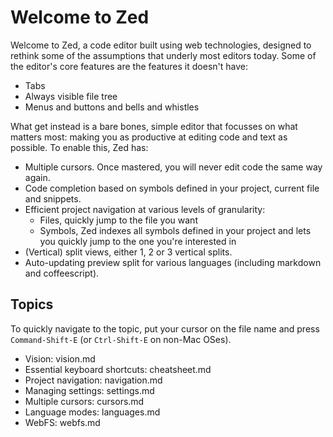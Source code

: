 Welcome to Zed
==============

Welcome to Zed, a code editor built using web technologies, designed to rethink
some of the assumptions that underly most editors today. Some of the editor's
core features are the features it doesn't have:

* Tabs
* Always visible file tree
* Menus and buttons and bells and whistles

What get instead is a bare bones, simple editor that focusses on what matters
most: making you as productive at editing code and text as possible. To enable
this, Zed has:

* Multiple cursors. Once mastered, you will never edit code the same way again.
* Code completion based on symbols defined in your project, current file and
  snippets.
* Efficient project navigation at various levels of granularity:
    * Files, quickly jump to the file you want
    * Symbols, Zed indexes all symbols defined in your project and lets you
      quickly jump to the one you're interested in
* (Vertical) split views, either 1, 2 or 3 vertical splits.
* Auto-updating preview split for various languages (including markdown and
  coffeescript).

Topics
------

To quickly navigate to the topic, put your cursor on the file name and press
`Command-Shift-E` (or `Ctrl-Shift-E` on non-Mac OSes).

* Vision: vision.md
* Essential keyboard shortcuts: cheatsheet.md
* Project navigation: navigation.md
* Managing settings: settings.md
* Multiple cursors: cursors.md
* Language modes: languages.md
* WebFS: webfs.md
